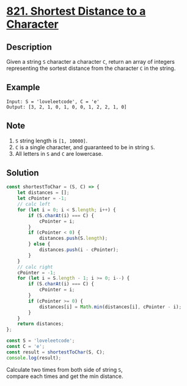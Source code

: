 # [821. Shortest Distance to a Character](https://leetcode.com/problems/shortest-distance-to-a-character/description/)

## Description
Given a string `S` character a character `C`, return an array of integers representing the sortest distance from the character `C` in the string.  

## Example
```
Input: S = 'loveleetcode', C = 'e'
Output: [3, 2, 1, 0, 1, 0, 0, 1, 2, 2, 1, 0]
```

## Note
1. `S` string length is `[1, 10000]`.
2. `C` is a single character, and guaranteed to be in string `S`.
3. All letters in `S` and `C` are lowercase.

## Solution
```javascript
const shortestToChar = (S, C) => {
	let distances = [];
	let cPointer = -1;
	// calc left
	for (let i = 0; i < S.length; i++) {
		if (S.charAt(i) === C) {
			cPointer = i;
		}
		if (cPointer < 0) {
			distances.push(S.length);
		} else {
			distances.push(i - cPointer);
		}
	}
	// calc right
	cPointer = -1;
	for (let i = S.length - 1; i >= 0; i--) {
		if (S.charAt(i) === C) {
			cPointer = i;
		}
		if (cPointer >= 0) {
			distances[i] = Math.min(distances[i], cPointer - i);
		}
	}
	return distances;
};

const S = 'loveleetcode';
const C = 'e';
const result = shortestToChar(S, C);
console.log(result);
```
Calculate two times from both side of string `S`,  
compare each times and get the min distance.